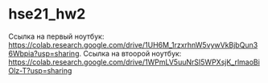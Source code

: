 # hse21_hw2
Ссылка на первый ноутбук: https://colab.research.google.com/drive/1UH6M_1rzxrhnW5vywVkBjbQun36Wbpia?usp=sharing.
Ссылка на втоорой ноутбук: https://colab.research.google.com/drive/1WPmLV5uuNrSI5WPXsjK_rlmaoBiOlz-T?usp=sharing
